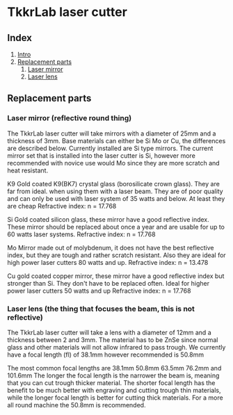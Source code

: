 # TkkrLab laser cutter

## Index
1. [Intro](#Intro)
2. [Replacement parts](#rparts)
   1. [Laser mirror](#mirror)
   2. [Laser lens](#lens)


## <a name="rparts"></a>Replacement parts
### <a name="mirror"></a>Laser mirror (reflective round thing)
The TkkrLab laser cutter will take mirrors with a diameter of 25mm and a thickness of 3mm.
Base materials can either be Si Mo or Cu, the differences are described below. Currently installed are Si type mirrors.
The current mirror set that is installed into the laser cutter is Si, however more recommended with novice use would Mo since they are more scratch and heat resistant.

K9
Gold coated K9(BK7) crystal glass (borosilicate crown glass). They are far from ideal. when using them with a laser beam. They are of poor quality and can only be used with laser system of 35 watts and below. At least they are cheap
Refractive index: n = 17.768

Si
Gold coated silicon glass, these mirror have a good reflective index. These mirror should be replaced about once a year and are usable for up to 60 watts laser systems.
Refractive index: n = 17.768

Mo
Mirror made out of molybdenum, it does not have the best reflective index, but they are tough and rather scratch resistant. Also they are ideal for high power laser cutters 80 watts and up.
Refractive index: n = 13.478

Cu
gold coated copper mirror, these mirror have a good reflective index but stronger than Si. They don't have to be replaced often. Ideal for higher power laser cutters 50 watts and up
Refractive index: n = 17.768


### <a name="lens"></a>Laser lens (the thing that focuses the beam, this is not reflective)
The TkkrLab laser cutter will take a lens with a diameter of 12mm and a thickness between 2 and 3mm. The material has to be ZnSe since normal glass and other materials will not allow infrared to pass trough.
We currently have a focal length (fl) of 38.1mm however recommended is 50.8mm

The most common focal lengths are 38.1mm 50.8mm 63.5mm 76.2mm and 101.6mm 
The longer the focal length is the narrower the beam is, meaning that you can cut trough thicker material.
The shorter focal length has the benefit to be much better with engraving and cutting trough thin materials, while the longer focal length is better for cutting thick materials.
For a more all round machine the 50.8mm is recommended.